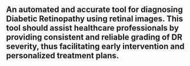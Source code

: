  ## An automated and accurate tool for diagnosing Diabetic Retinopathy using retinal images. This tool should assist healthcare professionals by providing consistent and reliable grading of DR severity, thus facilitating early intervention and personalized treatment plans.
